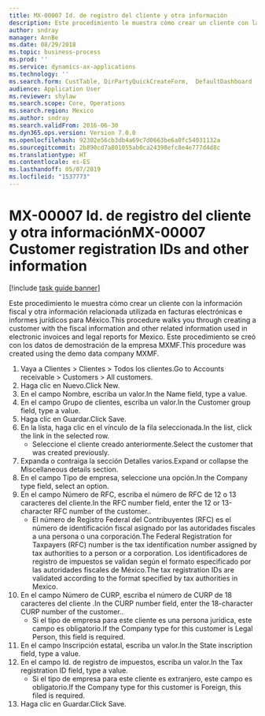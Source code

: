 ```yaml
---
title: MX-00007 Id. de registro del cliente y otra información
description: Este procedimiento le muestra cómo crear un cliente con la información fiscal y otra información relacionada utilizada en facturas electrónicas e informes jurídicos para México.
author: sndray
manager: AnnBe
ms.date: 08/29/2018
ms.topic: business-process
ms.prod: ''
ms.service: dynamics-ax-applications
ms.technology: ''
ms.search.form: CustTable, DirPartyQuickCreateForm,  DefaultDashboard
audience: Application User
ms.reviewer: shylaw
ms.search.scope: Core, Operations
ms.search.region: Mexico
ms.author: sndray
ms.search.validFrom: 2016-06-30
ms.dyn365.ops.version: Version 7.0.0
ms.openlocfilehash: 92302e56cb3db4a69c7d0663be6a0fc54031132a
ms.sourcegitcommit: 2b890cd7a801055ab0ca24398efc8e4e777d4d8c
ms.translationtype: HT
ms.contentlocale: es-ES
ms.lasthandoff: 05/07/2019
ms.locfileid: "1537773"
---
```

# <a name="mx-00007-customer-registration-ids-and-other-information"></a><span data-ttu-id="a4230-103">MX-00007 Id. de registro del cliente y otra información</span><span class="sxs-lookup"><span data-stu-id="a4230-103">MX-00007 Customer registration IDs and other information</span></span>

[!include [task guide banner](../../includes/task-guide-banner.md)]

<span data-ttu-id="a4230-104">Este procedimiento le muestra cómo crear un cliente con la información fiscal y otra información relacionada utilizada en facturas electrónicas e informes jurídicos para México.</span><span class="sxs-lookup"><span data-stu-id="a4230-104">This procedure walks you through creating a customer with the fiscal information and other related information used in electronic invoices and legal reports for Mexico.</span></span> <span data-ttu-id="a4230-105">Este procedimiento se creó con los datos de demostración de la empresa MXMF.</span><span class="sxs-lookup"><span data-stu-id="a4230-105">This procedure was created using the demo data company MXMF.</span></span>

1. <span data-ttu-id="a4230-106">Vaya a Clientes > Clientes > Todos los clientes.</span><span class="sxs-lookup"><span data-stu-id="a4230-106">Go to Accounts receivable > Customers > All customers.</span></span>
2. <span data-ttu-id="a4230-107">Haga clic en Nuevo.</span><span class="sxs-lookup"><span data-stu-id="a4230-107">Click New.</span></span>
3. <span data-ttu-id="a4230-108">En el campo Nombre, escriba un valor.</span><span class="sxs-lookup"><span data-stu-id="a4230-108">In the Name field, type a value.</span></span>
4. <span data-ttu-id="a4230-109">En el campo Grupo de clientes, escriba un valor.</span><span class="sxs-lookup"><span data-stu-id="a4230-109">In the Customer group field, type a value.</span></span>
5. <span data-ttu-id="a4230-110">Haga clic en Guardar.</span><span class="sxs-lookup"><span data-stu-id="a4230-110">Click Save.</span></span>
6. <span data-ttu-id="a4230-111">En la lista, haga clic en el vínculo de la fila seleccionada.</span><span class="sxs-lookup"><span data-stu-id="a4230-111">In the list, click the link in the selected row.</span></span>
    * <span data-ttu-id="a4230-112">Seleccione el cliente creado anteriormente.</span><span class="sxs-lookup"><span data-stu-id="a4230-112">Select the customer that was created previously.</span></span>  
7. <span data-ttu-id="a4230-113">Expanda o contraiga la sección Detalles varios.</span><span class="sxs-lookup"><span data-stu-id="a4230-113">Expand or collapse the Miscellaneous details section.</span></span>
8. <span data-ttu-id="a4230-114">En el campo Tipo de empresa, seleccione una opción.</span><span class="sxs-lookup"><span data-stu-id="a4230-114">In the Company type field, select an option.</span></span>
9. <span data-ttu-id="a4230-115">En el campo Número de RFC, escriba el número de RFC de 12 o 13 caracteres del cliente.</span><span class="sxs-lookup"><span data-stu-id="a4230-115">In the RFC number field, enter the 12 or 13-character RFC number of the customer..</span></span>
    * <span data-ttu-id="a4230-116">El número de Registro Federal del Contribuyentes (RFC) es el número de identificación fiscal asignado por las autoridades fiscales a una persona o una corporación.</span><span class="sxs-lookup"><span data-stu-id="a4230-116">The Federal Registration for Taxpayers (RFC) number is the tax identification number assigned by tax authorities to a person or a corporation.</span></span> <span data-ttu-id="a4230-117">Los identificadores de registro de impuestos se validan según el formato especificado por las autoridades fiscales de México.</span><span class="sxs-lookup"><span data-stu-id="a4230-117">The tax registration IDs are validated according to the format specified by tax authorities in Mexico.</span></span>  
10. <span data-ttu-id="a4230-118">En el campo Número de CURP, escriba el número de CURP de 18 caracteres del cliente .</span><span class="sxs-lookup"><span data-stu-id="a4230-118">In the CURP number field, enter the 18-character CURP number of the customer..</span></span>
    * <span data-ttu-id="a4230-119">Si el tipo de empresa para este cliente es una persona jurídica, este campo es obligatorio.</span><span class="sxs-lookup"><span data-stu-id="a4230-119">If the Company type for this customer is Legal Person, this field is required.</span></span>  
11. <span data-ttu-id="a4230-120">En el campo Inscripción estatal, escriba un valor.</span><span class="sxs-lookup"><span data-stu-id="a4230-120">In the State inscription field, type a value.</span></span>
12. <span data-ttu-id="a4230-121">En el campo Id. de registro de impuestos, escriba un valor.</span><span class="sxs-lookup"><span data-stu-id="a4230-121">In the Tax registration ID field, type a value.</span></span>
    * <span data-ttu-id="a4230-122">Si el tipo de empresa para este cliente es extranjero, este campo es obligatorio.</span><span class="sxs-lookup"><span data-stu-id="a4230-122">If the Company type for this customer is Foreign, this filed is required.</span></span>  
13. <span data-ttu-id="a4230-123">Haga clic en Guardar.</span><span class="sxs-lookup"><span data-stu-id="a4230-123">Click Save.</span></span>

